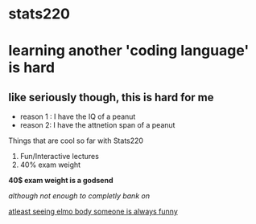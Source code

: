 # stats220
# learning another 'coding language' is hard
## like seriously though, this is hard for me

* reason 1 : I have the IQ of a peanut
* reason 2: I have the attnetion span of a peanut

Things that are cool so far with Stats220
1. Fun/Interactive lectures 
2. 40% exam weight

**40$ exam weight is a godsend**

*although not enough to completly bank on*

[atleast seeing elmo body someone is always funny](https://www.reddit.com/r/pics/comments/pdeo49/dont_mess_with_elmo_when_in_the_wrestling_ring/)
